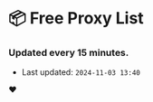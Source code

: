 # :package: Free Proxy List
### Updated every 15 minutes.

- Last updated: `2024-11-03 13:40`

:heart:
